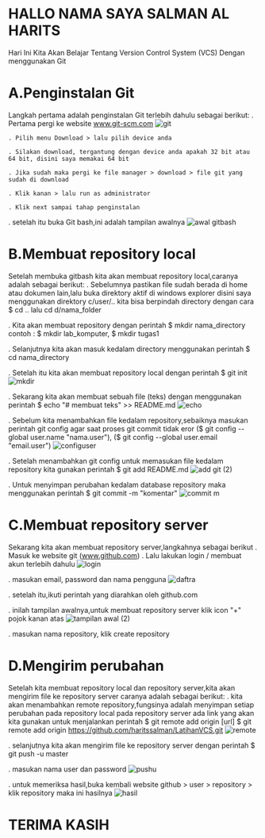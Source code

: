 # HALLO NAMA SAYA SALMAN AL HARITS
Hari Ini Kita Akan Belajar Tentang Version Control System (VCS) Dengan menggunakan Git

# A.Penginstalan Git
Langkah pertama adalah penginstalan Git terlebih dahulu sebagai berikut:
	. Pertama pergi ke website www.git-scm.com
    ![git](https://user-images.githubusercontent.com/115677440/196120895-26d57a1a-343a-4aa5-b389-f475ab10e250.png)
    
	. Pilih menu Download > lalu pilih device anda
    
	. Silakan download, tergantung dengan device anda apakah 32 bit atau 64 bit, disini saya memakai 64 bit
	
	. Jika sudah maka pergi ke file manager > download > file git yang sudah di download
	
	. Klik kanan > lalu run as administrator
	
	. Klik next sampai tahap penginstalan
	
  . setelah itu buka Git bash,ini adalah tampilan awalnya
    ![awal gitbash](https://user-images.githubusercontent.com/115677440/196123006-de0d5f71-9d79-4b45-a7e6-7cade84a0259.png)

# B.Membuat repository local
  Setelah membuka gitbash kita akan membuat repository local,caranya adalah sebagai berikut:
  . Sebelumnya pastikan file sudah berada di home atau dokumen lain,lalu buka direktory aktif di windows explorer
    disini saya menggunakan direktory c/user/..
    kita bisa berpindah directory dengan cara $ cd .. lalu cd d/nama_folder
    
  . Kita akan membuat repository dengan perintah $ mkdir nama_directory
          contoh : $ mkdir lab_komputer, $ mkdir tugas1
	  
  . Selanjutnya kita akan masuk kedalam directory menggunakan perintah $ cd nama_directory
  
  . Setelah itu kita akan membuat repository local dengan perintah $  git init
    ![mkdir](https://user-images.githubusercontent.com/115677440/196123766-7b479ee2-7ac1-4b08-bca0-cfb0345a8e5b.png)
    
  . Sekarang kita akan membuat sebuah file (teks) dengan menggunakan perintah $ echo "# membuat teks" >> README.md
    ![echo](https://user-images.githubusercontent.com/115677440/196123072-e45b6e02-4f6d-4ac2-b57c-89aaf6f99b06.png)
    
  . Sebelum kita menambahkan file kedalam repository,sebaiknya masukan perintah git config agar saat proses git commit tidak eror
  ($ git config --global user.name "nama.user"), 
  ($ git config --global user.email "email.user")
    ![configuser](https://user-images.githubusercontent.com/115677440/196123031-624d70d1-7c71-4c0d-bbb1-651c0a39a7fb.png)
    
  . Setelah menambahkan git config untuk memasukan file kedalam repository kita gunakan perintah $ git add README.md
    ![add git (2)](https://user-images.githubusercontent.com/115677440/196122977-3a8ef9ce-31a4-4d37-b78c-29be74091787.png)
    
  . Untuk menyimpan perubahan kedalam database repository maka menggunakan perintah $ git commit -m "komentar"
    ![commit m](https://user-images.githubusercontent.com/115677440/196123014-2299fff2-973e-4c2b-a367-6c911336f067.png)

# C.Membuat repository server
  Sekarang kita akan membuat repository server,langkahnya sebagai berikut
  . Masuk ke website git (www.github.com)
  . Lalu lakukan login / membuat akun terlebih dahulu
    ![login](https://user-images.githubusercontent.com/115677440/196121002-3a906879-343c-429c-83c8-7f5824e16aee.png)
    
  . masukan email, password dan nama pengguna
    ![daftra](https://user-images.githubusercontent.com/115677440/196123721-32164231-76e1-4354-99db-9e63b86bc32b.png)
    
  . setelah itu,ikuti perintah yang diarahkan oleh github.com
  
  . inilah tampilan awalnya,untuk membuat repository server klik icon "+" pojok kanan atas
    ![tampilan awal (2)](https://user-images.githubusercontent.com/115677440/196123780-ad18008b-32f4-4599-8352-139575c93168.png)
    
  . masukan nama repository, klik create repository
    
# D.Mengirim perubahan
  Setelah kita membuat repository local dan repository server,kita akan mengirim file ke repository server caranya adalah sebagai berikut: 
  . kita akan menambahkan remote repository,fungsinya adalah menyimpan setiap perubahan pada repository local
    pada repository server ada link yang akan kita gunakan untuk menjalankan perintah $ git remote add origin [url]
    $ git remote add origin https://github.com/haritssalman/LatihanVCS.git
    ![remote](https://user-images.githubusercontent.com/115677440/196123772-37de047a-1e5d-4b00-8208-69efc3df32e8.png)
    
  . selanjutnya kita akan mengirim file ke repository server dengan perintah $ git push -u master
  
  . masukan nama user dan password
    ![pushu](https://user-images.githubusercontent.com/115677440/196123769-1adf0ede-9344-4c0e-8edf-6521b04c54b9.png)
    
  . untuk memeriksa hasil,buka kembali website github > user > repository > klik repository
    maka ini hasilnya
    ![hasil](https://user-images.githubusercontent.com/115677440/196123758-cc24823c-33ea-4556-a172-1279eb286dae.png)

# TERIMA KASIH
